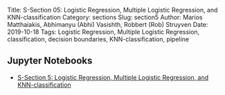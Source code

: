 Title: S-Section 05:  Logistic Regression, Multiple Logistic Regression, and KNN-classification
Category: sections
Slug: section5
Author: Marios Matthaiakis, Abhimanyu (Abhi) Vasishth, Robbert (Rob) Struyven
Date: 2019-10-18
Tags:   Logistic Regression, Multiple Logistic Regression, classification, decision boundaries,  KNN-classification, pipeline

## Jupyter Notebooks

- [S-Section 5: Logistic Regression, Multiple Logistic Regression, and KNN-classification ]({filename}notebook/cs109a_section_5.ipynb)


